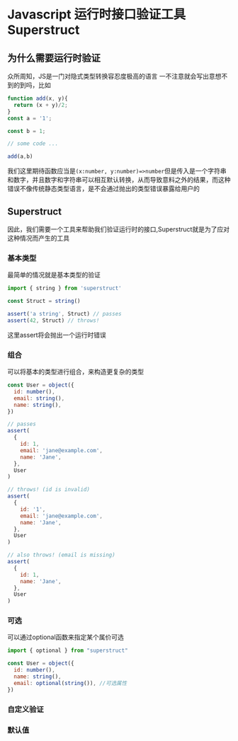 # Javascript 运行时接口验证工具 Superstruct

## 为什么需要运行时验证
众所周知，JS是一门对隐式类型转换容忍度极高的语言
一不注意就会写出意想不到的到吗，比如

```js
function add(x, y){
  return (x + y)/2;
}
const a = '1';

const b = 1;

// some code ...

add(a,b)

```
我们这里期待函数应当是`(x:number, y:number)=>number`但是传入是一个字符串和数字，并且数字和字符串可以相互默认转换，从而导致意料之外的结果，而这种错误不像传统静态类型语言，是不会通过抛出的类型错误暴露给用户的

## Superstruct 

因此，我们需要一个工具来帮助我们验证运行时的接口,Superstruct就是为了应对这种情况而产生的工具

### 基本类型

最简单的情况就是基本类型的验证

```js
import { string } from 'superstruct'

const Struct = string()

assert('a string', Struct) // passes
assert(42, Struct) // throws!
```

这里assert将会抛出一个运行时错误

###  组合

可以将基本的类型进行组合，来构造更复杂的类型

```js
const User = object({
  id: number(),
  email: string(),
  name: string(),
})

// passes
assert(
  {
    id: 1,
    email: 'jane@example.com',
    name: 'Jane',
  },
  User
)

// throws! (id is invalid)
assert(
  {
    id: '1',
    email: 'jane@example.com',
    name: 'Jane',
  },
  User
)

// also throws! (email is missing)
assert(
  {
    id: 1,
    name: 'Jane',
  },
  User
)
```
### 可选

可以通过optional函数来指定某个属价可选
```js
import { optional } from "superstruct"

const User = object({
  id: number(),
  name: string(),
  email: optional(string()), //可选属性
})
```

### 自定义验证


### 默认值
